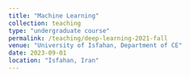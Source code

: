 ```yaml
---
title: "Machine Learning"
collection: teaching
type: "undergraduate course"
permalink: /teaching/deep-learning-2021-fall
venue: "University of Isfahan, Department of CE"
date: 2023-09-01
location: "Isfahan, Iran"
---
```


